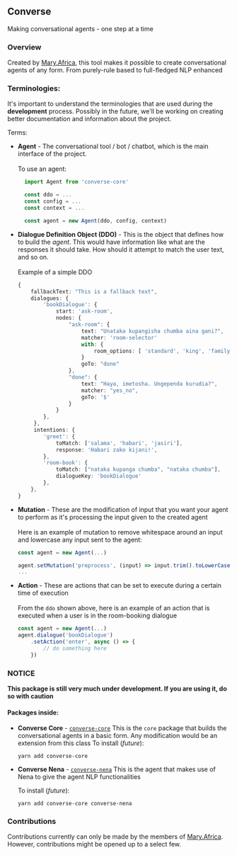 ## Converse

Making conversational agents - one step at a time

### Overview

Created by [Mary.Africa](https://mary.africa), this tool makes it possible to create conversational agents of any form.
From purely-rule based to full-fledged NLP enhanced 

### Terminologies:

It's important to understand the terminologies that are used during the **development** process. Possibly in the future, we'll be working on creating better documentation and information about the project.

Terms: <br />
- **Agent** - The conversational tool / bot / chatbot, which is the main interface of the project. <br /><br />
To use an agent: <br />
  ```ts
    import Agent from 'converse-core'

    const ddo = ...
    const config = ...
    const context = ...

    const agent = new Agent(ddo, config, context)
  ```
- **Dialogue Definition Object (DDO)** - This is the object that defines how to build the *agent*. This would have information like what are the responses it should take. How should it attempt to match the user text, and so on. <br /><br />
Example of a simple DDO
  ```ts
  {
      fallbackText: "This is a fallback text",
      dialogues: {
          'bookDialogue': {
              start: 'ask-room',
              nodes: {
                  "ask-room": {
                      text: "Unataka kupangisha chumba aina gani?",
                      matcher: 'room-selector'
                      with: {
                          room_options: [ 'standard', 'king', 'family' ]
                      }
                      goTo: "done"
                  },
                  "done": {
                      text: "Haya, imetosha. Ungependa kurudia?",
                      matcher: "yes_no",
                      goTo: '$'
                  }
              }
          },
       },
       intentions: {
          'greet': {
              toMatch: ['salama', 'habari', 'jasiri'],
              response: 'Habari zako kijani!',
          },
          'room-book': {
              toMatch: ["nataka kupanga chumba", "nataka chumba"],
              dialogueKey: 'bookDialogue'
          },
      },
  }
  ```
- **Mutation** - These are the modification of input that you want your agent to perform as it's processing the input given to the created agent<br /><br />
Here is an example of mutation to remove whitespace around an input and lowercase any input sent to the agent:
  ```js
  const agent = new Agent(...)

  agent.setMutation('preprocess', (input) => input.trim().toLowerCase())
  ...
  ```

- **Action** - These are actions that can be set to execute during a certain time of execution<br /><br />
From the `ddo` shown above, here is an example of an action that is executed when a user is in the room-booking dialogue
  ```ts
  const agent = new Agent(...)
  agent.dialogue('bookDialogue')
      .setAction('enter', async () => {
          // do something here
      })
  ```

### NOTICE
**This package is still very much under development. If you are using it, do so with caution**

#### Packages inside:
- **Converse Core** - [`converse-core`](packages/core)
  This is the `core` package that builds the conversational agents in a basic form. Any modification would be an extension from this class
  To install (_future_):
  ```
  yarn add converse-core
  ```

- **Converse Nena** - [`converse-nena`](packages/nena)
  This is the agent that makes use of Nena to give the agent NLP functionalities

  To install (_future_):
  ```
  yarn add converse-core converse-nena
  ```

### Contributions

Contributions currently can only be made by the members of [Mary.Africa](https://mary.africa).
However, contributions might be opened up to a select few.
